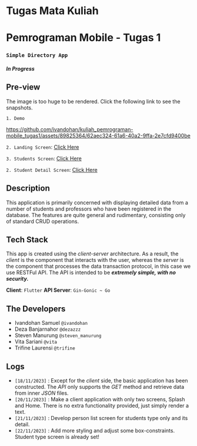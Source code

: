 # Tugas Mata Kuliah
# Pemrograman Mobile - Tugas 1

### ``Simple Directory App``

#### _In Progress_

## Pre-view
The image is too huge to be rendered. Click the following link to see the snapshots.

`1. Demo`

https://github.com/ivandohan/kuliah_pemrograman-mobile_tugas1/assets/89825364/62aec324-61a6-40a2-9ffa-2e7cfd9400be

`2. Landing Screen`: [Click Here](./pm-t1-snapshots/landing-page1.png)


`3. Students Screen`: [Click Here](./pm-t1-snapshots/person-list.png)


`2. Student Detail Screen`: [Click Here](./pm-t1-snapshots/person-detail.png)


## Description
This application is primarily concerned with displaying detailed data from a number of students and professors who have been registered in the database.
The features are quite general and rudimentary, consisting only of standard CRUD operations.

## Tech Stack
This app is created using the _client-server_ architecture. As a result, the _client_ is the component that interacts 
with the user, whereas the _server_ is the component that processes the data transaction protocol, in this case we use RESTFul API.
The API is intended to be _**extremely simple, with no security.**_

**Client**: `Flutter`
**API Server**: `Gin-Gonic ~ Go`

## The Developers
* Ivandohan Samuel `@ivandohan`
* Deza Banjarnahor `@dezazzz`
* Steven Manurung `@steven_manurung`
* Vita Sariani `@vita`
* Trifine Laurensi `@trifine`

## Logs
* `[18/11/2023]` : Except for the _client_ side, the basic application has been constructed.
  The _API_ only supports the _GET_ method and retrieve data from inner _JSON_ files.
* `[20/11/2023]` : Make a client application with only two screens, Splash and Home. There is no extra functionality provided, just simply render a text.
* `[21/11/2023]` : Develop person list screen for students type only and its detail.
* `[22/11/2023]` : Add more styling and adjust some box-constraints. Student type screen is already set!

